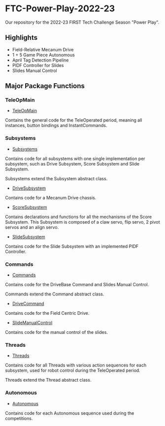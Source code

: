 # **FTC-Power-Play-2022-23**

Our repository for the 2022-23 FIRST Tech Challenge Season "Power Play".

## **Highlights** 

* Field-Relative Mecanum Drive
* 1 + 5 Game Piece Autonomous
* April Tag Detection Pipeline
* PIDF Controller for Slides
* Slides Manual Control

## **Major Package Functions**

### TeleOpMain

* [TeleOpMain](TeamCode/src/main/java/org/firstinspires/ftc/teamcode/teleop/TeleOpMain.java)

Contains the general code for the TeleOperated period, meaning all instances, button bindings and InstantCommands. 

### Subsystems

* [Subsystems](TeamCode/src/main/java/org/firstinspires/ftc/teamcode/subsystems)
  
Contains code for all subsystems with one single implementation per subsystem, such as Drive Subsystem, Score Subsystem and Slide Subsystem.

Subsystems extend the Subsystem abstract class.

* [DriveSubsystem](TeamCode/src/main/java/org/firstinspires/ftc/teamcode/subsystems/DriveSubsystem.java)

Contains code for a Mecanum Drive chassis.

* [ScoreSubsystem](TeamCode/src/main/java/org/firstinspires/ftc/teamcode/subsystems/ScoreSubsystem.java)

Contains declarations and functions for all the mechanisms of the Score Subsystem. This Subsystem is composed of a claw servo, flip servo, 2 pivot servos and an align servo. 

* [SlideSubsystem](TeamCode/src/main/java/org/firstinspires/ftc/teamcode/subsystems/SlideSubsystem.java)

Contains code for the Slide Subsystem with an implemented PIDF Controller.

### Commands

* [Commands](TeamCode/src/main/java/org/firstinspires/ftc/teamcode/commands)

Contains code for the DriveBase Command and Slides Manual Control.

Commands extend the Command abstract class.

* [DriveCommand](TeamCode/src/main/java/org/firstinspires/ftc/teamcode/commands/DriveCommand.java)

Contains code for the Field Centric Drive.

* [SlideManualControl](TeamCode/src/main/java/org/firstinspires/ftc/teamcode/commands/SlideManualCommand.java)

Contains code for the manual control of the slides.

### Threads

* [Threads](TeamCode/src/main/java/org/firstinspires/ftc/teamcode/threads)

Contains code for all Threads with various action sequences for each subsystem, used for robot control during the TeleOperated period.

Threads extend the Thread abstract class.

### Autonomous

* [Autonomous](TeamCode/src/main/java/org/firstinspires/ftc/teamcode/autonomous)

Contains code for each Autonomous sequence used during the competitions.




  

